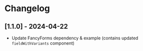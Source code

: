 # Changelog

## [1.1.0] - 2024-04-22

 - Update FancyForms dependency & example (contains updated `fieldWithVariants` component)
